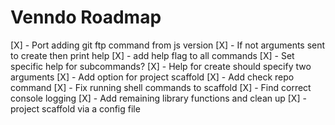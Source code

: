 # Venndo Roadmap

[X] - Port adding git ftp command from js version
[X] - If not arguments sent to create then print help
[X] - add help flag to all commands
[X] - Set specific help for subcommands?
[X] - Help for create should specify two arguments
[X] - Add option for project scaffold
    [X] - Add check repo command
    [X] - Fix running shell commands to scaffold
    [X] - Find correct console logging
[X] - Add remaining library functions and clean up
[X] - project scaffold via a config file
